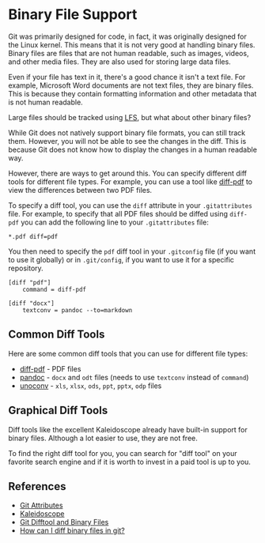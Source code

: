 # Binary File Support

Git was primarily designed for code, in fact, it was originally designed for the Linux kernel. This means that it is not
very good at handling binary files. Binary files are files that are not human readable, such as images, videos, and
other media files. They are also used for storing large data files.

Even if your file has text in it, there's a good chance it isn't a text file. For example, Microsoft Word documents are
not text files, they are binary files. This is because they contain formatting information and other metadata that is
not human readable.

Large files should be tracked using [LFS](02-lfs.md), but what about other binary files?

While Git does not natively support binary file formats, you can still track them. However, you will not be able to see
the changes in the diff. This is because Git does not know how to display the changes in a human readable way.

However, there are ways to get around this. You can specify different diff tools for different file types. For example,
you can use a tool like [diff-pdf](https://vslavik.github.io/diff-pdf/) to view the differences between two PDF files.

To specify a diff tool, you can use the `diff` attribute in your `.gitattributes` file. For example, to specify that all
PDF files should be diffed using `diff-pdf` you can add the following line to your `.gitattributes` file:

```
*.pdf diff=pdf
```

You then need to specify the `pdf` diff tool in your `.gitconfig` file (if you want to use it globally) or
in `.git/config`, if you want to use it for a specific repository.

```
[diff "pdf"]
    command = diff-pdf
    
[diff "docx"]
    textconv = pandoc --to=markdown
```

## Common Diff Tools

Here are some common diff tools that you can use for different file types:

* [diff-pdf](https://vslavik.github.io/diff-pdf/) - PDF files
* [pandoc](https://pandoc.org/) - `docx` and `odt` files (needs to use `textconv` instead of `command`)
* [unoconv](https://github.com/unoconv/unoconv) - `xls`, `xlsx`, `ods`, `ppt`, `pptx`, `odp` files

## Graphical Diff Tools

Diff tools like the excellent Kaleidoscope already have built-in support for binary files. Although a lot easier to use,
they are not free.

To find the right diff tool for you, you can search for "diff tool" on your favorite search engine and if it is worth to
invest in a paid tool is up to you.


## References

* [Git Attributes](https://git-scm.com/book/en/v2/Customizing-Git-Git-Attributes)
* [Kaleidoscope](https://www.kaleidoscopeapp.com/)
* [Git Difftool and Binary Files](https://ten0s.github.io/blog/2020/04/19/git-difftool-and-binary-files)
* [How can I diff binary files in git?](https://superuser.com/questions/706042/how-can-i-diff-binary-files-in-git)
